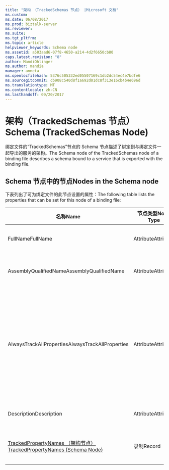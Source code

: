 ```yaml
---
title: "架构 （TrackedSchemas 节点） |Microsoft 文档"
ms.custom: 
ms.date: 06/08/2017
ms.prod: biztalk-server
ms.reviewer: 
ms.suite: 
ms.tgt_pltfrm: 
ms.topic: article
helpviewer_keywords: Schema node
ms.assetid: a503aad6-07f8-4650-a214-4d2f6650cb80
caps.latest.revision: "8"
author: MandiOhlinger
ms.author: mandia
manager: anneta
ms.openlocfilehash: 5376c505332ed05507169c1db2dc54ec4e7bdfe6
ms.sourcegitcommit: cb908c540d8f1a692d01dc8f313e16cb4b4e696d
ms.translationtype: MT
ms.contentlocale: zh-CN
ms.lasthandoff: 09/20/2017
---
```

# <a name="schema-trackedschemas-node"></a><span data-ttu-id="701ee-102">架构（TrackedSchemas 节点）</span><span class="sxs-lookup"><span data-stu-id="701ee-102">Schema (TrackedSchemas Node)</span></span>
<span data-ttu-id="701ee-103">绑定文件的“TrackedSchemas”节点的 Schema 节点描述了绑定到与绑定文件一起导出的服务的架构。</span><span class="sxs-lookup"><span data-stu-id="701ee-103">The Schema node of the TrackedSchemas node of a binding file describes a schema bound to a service that is exported with the binding file.</span></span>  
  
## <a name="nodes-in-the-schema-node"></a><span data-ttu-id="701ee-104">Schema 节点中的节点</span><span class="sxs-lookup"><span data-stu-id="701ee-104">Nodes in the Schema node</span></span>  
 <span data-ttu-id="701ee-105">下表列出了可为绑定文件的此节点设置的属性：</span><span class="sxs-lookup"><span data-stu-id="701ee-105">The following table lists the properties that can be set for this node of a binding file:</span></span>  
  
|<span data-ttu-id="701ee-106">**名称**</span><span class="sxs-lookup"><span data-stu-id="701ee-106">**Name**</span></span>|<span data-ttu-id="701ee-107">**节点类型**</span><span class="sxs-lookup"><span data-stu-id="701ee-107">**Node Type**</span></span>|<span data-ttu-id="701ee-108">**数据类型**</span><span class="sxs-lookup"><span data-stu-id="701ee-108">**Data Type**</span></span>|<span data-ttu-id="701ee-109">**Description**</span><span class="sxs-lookup"><span data-stu-id="701ee-109">**Description**</span></span>|<span data-ttu-id="701ee-110">**限制**</span><span class="sxs-lookup"><span data-stu-id="701ee-110">**Restrictions**</span></span>|<span data-ttu-id="701ee-111">**注释**</span><span class="sxs-lookup"><span data-stu-id="701ee-111">**Comments**</span></span>|  
|--------------|-------------------|-------------------|---------------------|----------------------|------------------|  
|<span data-ttu-id="701ee-112">FullName</span><span class="sxs-lookup"><span data-stu-id="701ee-112">FullName</span></span>|<span data-ttu-id="701ee-113">Attribute</span><span class="sxs-lookup"><span data-stu-id="701ee-113">Attribute</span></span>|<span data-ttu-id="701ee-114">xs:string</span><span class="sxs-lookup"><span data-stu-id="701ee-114">xs:string</span></span>|<span data-ttu-id="701ee-115">指定架构的全名。</span><span class="sxs-lookup"><span data-stu-id="701ee-115">Specifies the full name for the schema.</span></span>|<span data-ttu-id="701ee-116">可选</span><span class="sxs-lookup"><span data-stu-id="701ee-116">Not required</span></span>|<span data-ttu-id="701ee-117">默认值：空</span><span class="sxs-lookup"><span data-stu-id="701ee-117">Default value: empty</span></span>|  
|<span data-ttu-id="701ee-118">AssemblyQualifiedName</span><span class="sxs-lookup"><span data-stu-id="701ee-118">AssemblyQualifiedName</span></span>|<span data-ttu-id="701ee-119">Attribute</span><span class="sxs-lookup"><span data-stu-id="701ee-119">Attribute</span></span>|<span data-ttu-id="701ee-120">xs:string</span><span class="sxs-lookup"><span data-stu-id="701ee-120">xs:string</span></span>|<span data-ttu-id="701ee-121">指定包含此架构的程序集的限定名。</span><span class="sxs-lookup"><span data-stu-id="701ee-121">Specifies the qualified name for the assembly containing this schema.</span></span>|<span data-ttu-id="701ee-122">可选</span><span class="sxs-lookup"><span data-stu-id="701ee-122">Not required</span></span>|<span data-ttu-id="701ee-123">默认值：空</span><span class="sxs-lookup"><span data-stu-id="701ee-123">Default value: empty</span></span>|  
|<span data-ttu-id="701ee-124">AlwaysTrackAllProperties</span><span class="sxs-lookup"><span data-stu-id="701ee-124">AlwaysTrackAllProperties</span></span>|<span data-ttu-id="701ee-125">Attribute</span><span class="sxs-lookup"><span data-stu-id="701ee-125">Attribute</span></span>|<span data-ttu-id="701ee-126">xs:boolean</span><span class="sxs-lookup"><span data-stu-id="701ee-126">xs:boolean</span></span>|<span data-ttu-id="701ee-127">指定是否跟踪指定程序集的所有属性。</span><span class="sxs-lookup"><span data-stu-id="701ee-127">Specifies whether to track all properties for the specified assembly.</span></span>|<span data-ttu-id="701ee-128">必需</span><span class="sxs-lookup"><span data-stu-id="701ee-128">Required</span></span>|<span data-ttu-id="701ee-129">默认值：无</span><span class="sxs-lookup"><span data-stu-id="701ee-129">Default value: none</span></span><br /><br /> <span data-ttu-id="701ee-130">设置为**true**若要跟踪的所有属性，否则设置为**false**。</span><span class="sxs-lookup"><span data-stu-id="701ee-130">Set to **true** to track all properties, otherwise set to **false**.</span></span>|  
|<span data-ttu-id="701ee-131">Description</span><span class="sxs-lookup"><span data-stu-id="701ee-131">Description</span></span>|<span data-ttu-id="701ee-132">Attribute</span><span class="sxs-lookup"><span data-stu-id="701ee-132">Attribute</span></span>|<span data-ttu-id="701ee-133">xs:string</span><span class="sxs-lookup"><span data-stu-id="701ee-133">xs:string</span></span>|<span data-ttu-id="701ee-134">为架构指定描述。</span><span class="sxs-lookup"><span data-stu-id="701ee-134">Specifies a description for the schema.</span></span>|<span data-ttu-id="701ee-135">可选</span><span class="sxs-lookup"><span data-stu-id="701ee-135">Not required</span></span>|<span data-ttu-id="701ee-136">默认值：空</span><span class="sxs-lookup"><span data-stu-id="701ee-136">Default value: empty</span></span>|  
|[<span data-ttu-id="701ee-137">TrackedPropertyNames （架构节点）</span><span class="sxs-lookup"><span data-stu-id="701ee-137">TrackedPropertyNames (Schema Node)</span></span>](../core/trackedpropertynames-schema-node.md)|<span data-ttu-id="701ee-138">录制</span><span class="sxs-lookup"><span data-stu-id="701ee-138">Record</span></span>|<span data-ttu-id="701ee-139">ArrayOfString (ComplexType)</span><span class="sxs-lookup"><span data-stu-id="701ee-139">ArrayOfString (ComplexType)</span></span>|<span data-ttu-id="701ee-140">指定要跟踪的属性的元素的容器。</span><span class="sxs-lookup"><span data-stu-id="701ee-140">Container for the elements that specify the properties to be tracked.</span></span>|<span data-ttu-id="701ee-141">可选</span><span class="sxs-lookup"><span data-stu-id="701ee-141">Not required</span></span>|<span data-ttu-id="701ee-142">默认值：无</span><span class="sxs-lookup"><span data-stu-id="701ee-142">Default value: none</span></span>|